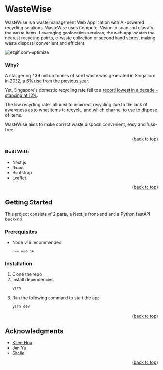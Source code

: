 
<a name="readme-top"></a>

<!-- PROJECT IMAGES -->
# WasteWise

WasteWise is a waste management Web Application with AI-powered recycling solutions. WasteWise uses Computer Vision to scan and classify the waste items. Leveraging geolocation services, the web app locates the nearest recycling points, e-waste collection or second hand stores, making waste disposal convenient and efficient. 

![ezgif com-optimize](https://github.com/thisisanenigma/WasteWise/assets/106053582/f9627808-9b18-41bf-aef1-cf7ca9a61288)

### Why?

A staggering 7.39 million tonnes of solid waste was generated in Singapore in 2022, a [6% rise from the previous year](https://www.channelnewsasia.com/singapore/recycling-rate-waste-generated-statistics-singapore-nea-2022-3460796#:~:text=Around%207.39%20million%20tonnes%20of,on%20Wednesday%20(May%203)). 

Yet, Singapore's domestic recycling rate fell to a [record lowest in a decade - standing at 12%](https://www.straitstimes.com/singapore/domestic-recycling-rate-in-singapore-lowest-in-over-a-decade). 

The low recycling rates alluded to incorrect recycling due to the lack of awareness as to what items to recycle, and which channel to use to dispose of items.

WasteWise aims to make correct waste disposal convenient, easy and fuss-free.

<p align="right">(<a href="#readme-top">back to top</a>)</p>

### Built With

* Next.js
* React
* Bootstrap
* Leaflet

<p align="right">(<a href="#readme-top">back to top</a>)</p>

<!-- GETTING STARTED -->
## Getting Started

This project consists of 2 parts, a Next.js front-end and a Python fastAPI backend.

### Prerequisites

- Node v16 recommended
   ```sh
   nvm use 16
   ```

### Installation

1. Clone the repo
2. Install dependencies
   ```sh
   yarn
   ```
3. Run the following command to start the app
   ```sh
   yarn dev
   ```

<p align="right">(<a href="#readme-top">back to top</a>)</p>

<!-- ACKNOWLEDGMENTS -->
## Acknowledgments

- [Khee Hou](https://github.com/yongkheehou)
- [Jun Yu](https://github.com/chuajunyu)
- [Shelia]()

<p align="right">(<a href="#readme-top">back to top</a>)</p>

